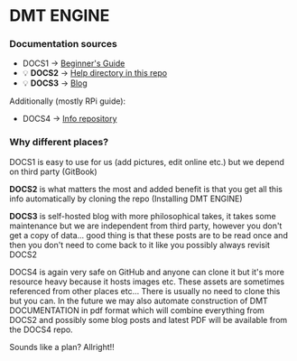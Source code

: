 # DMT ENGINE

### Documentation sources

- DOCS1 → [Beginner's Guide](https://docs.uniqpath.com/dmt)
- 💡 **DOCS2** → [Help directory in this repo](https://github.com/uniqpath/dmt/tree/main/help)
- 💡 **DOCS3** → [Blog](https://davidhq.com/blog/tag/dmt-system)

Additionally (mostly RPi guide):

- DOCS4 → [Info repository](https://github.com/uniqpath/info)

### Why different places? 

DOCS1 is easy to use for us (add pictures, edit online etc.) but we depend on third party (GitBook)

**DOCS2** is what matters the most and added benefit is that you get all this info automatically by cloning the repo (Installing DMT ENGINE)

**DOCS3** is self-hosted blog with more philosophical takes, it takes some maintenance but we are independent from third party, however you don't get a copy of data... good thing is that these posts are to be read once and then you don't need to come back to it like you possibly always revisit DOCS2

DOCS4 is again very safe on GitHub and anyone can clone it but it's more resource heavy because it hosts images etc. These assets are sometimes referenced from other places etc... There is usually no need to clone this but you can. In the future we may also automate construction of DMT DOCUMENTATION in pdf format which will combine everything from DOCS2 and possibly some blog posts and latest PDF will be available from the DOCS4 repo. 

Sounds like a plan? Allright!!

